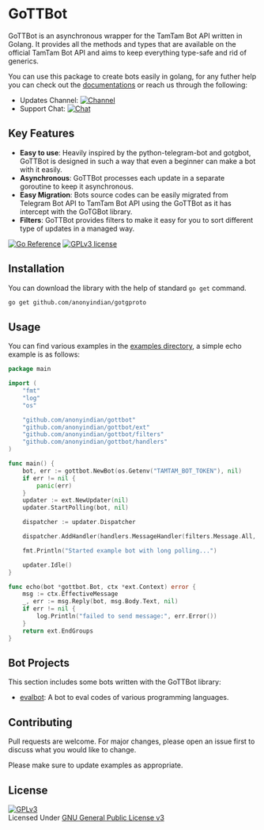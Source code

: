 # GoTTBot
GoTTBot is an asynchronous wrapper for the TamTam Bot API written in Golang. It provides all the methods and types that are available on the official TamTam Bot API and aims to keep everything type-safe and rid of generics.

You can use this package to create bots easily in golang, for any futher help you can check out the [documentations](https://pkg.go.dev/github.com/anonyindian/gottbot) or reach us through the following:
- Updates Channel: [![Channel](https://img.shields.io/badge/GoTTBot-Channel-dark)](https://tt.me/gottbot)
- Support Chat: [![Chat](https://img.shields.io/badge/Bot-Support%20Chat-red)](https://tt.me/botchat)

## **Key Features**
- **Easy to use**: Heavily inspired by the python-telegram-bot and gotgbot, GoTTBot is designed in such a way that even a beginner can make a bot with it easily.
- **Asynchronous**: GoTTBot processes each update in a separate goroutine to keep it asynchronous.  
- **Easy Migration**: Bots source codes can be easily migrated from Telegram Bot API to TamTam Bot API using the GoTTBot as it has intercept with the GoTGBot library.
- **Filters**: GoTTBot provides filters to make it easy for you to sort different type of updates in a managed way.

[![Go Reference](https://pkg.go.dev/badge/github.com/anonyindian/gottbot.svg)](https://pkg.go.dev/github.com/anonyindian/gottbot) [![GPLv3 license](https://img.shields.io/badge/License-GPLv3-blue.svg)](http://perso.crans.org/besson/LICENSE.html)

## Installation
You can download the library with the help of standard `go get` command.

```bash
go get github.com/anonyindian/gotgproto
```

## Usage
You can find various examples in the [examples directory](./examples/), a simple echo example is as follows:
```go
package main

import (
	"fmt"
	"log"
	"os"

	"github.com/anonyindian/gottbot"
	"github.com/anonyindian/gottbot/ext"
	"github.com/anonyindian/gottbot/filters"
	"github.com/anonyindian/gottbot/handlers"
)

func main() {
	bot, err := gottbot.NewBot(os.Getenv("TAMTAM_BOT_TOKEN"), nil)
	if err != nil {
		panic(err)
	}
	updater := ext.NewUpdater(nil)
	updater.StartPolling(bot, nil)

	dispatcher := updater.Dispatcher

	dispatcher.AddHandler(handlers.MessageHandler(filters.Message.All, echo))

	fmt.Println("Started example bot with long polling...")

	updater.Idle()
}

func echo(bot *gottbot.Bot, ctx *ext.Context) error {
	msg := ctx.EffectiveMessage
	_, err := msg.Reply(bot, msg.Body.Text, nil)
	if err != nil {
		log.Println("failed to send message:", err.Error())
	}
	return ext.EndGroups
}

```

## Bot Projects
This section includes some bots written with the GoTTBot library:
- [evalbot](https://github.com/TamTamBots/evalbot): A bot to eval codes of various programming languages.

## Contributing
Pull requests are welcome. For major changes, please open an issue first to discuss what you would like to change.

Please make sure to update examples as appropriate.

## License
[![GPLv3](https://www.gnu.org/graphics/gplv3-127x51.png)](https://www.gnu.org/licenses/gpl-3.0.en.html)
<br>Licensed Under <a href="https://www.gnu.org/licenses/gpl-3.0.en.html">GNU General Public License v3</a>